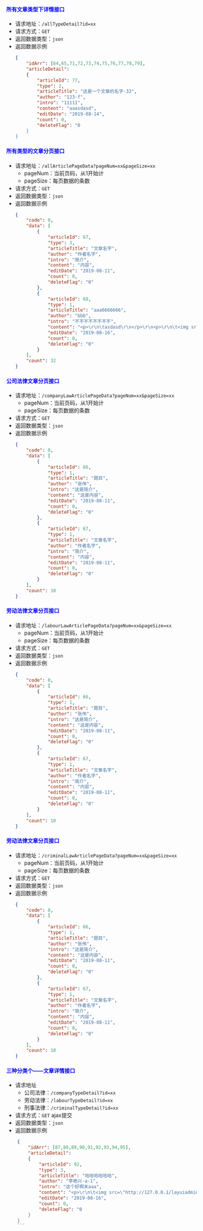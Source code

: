 #### <font color="blue">所有文章类型下详情接口</font>
- 请求地址：`/allTypeDetail?id=xx`
- 请求方式：`GET`
- 返回数据类型：`json`
- 返回数据示例
    ```json
    {
        "idArr": [64,65,71,72,73,74,75,76,77,78,79],
        "articleDetail": 
        {
            "articleId": 77,
            "type": 2,
            "articleTitle": "这是一个文章的名字-32",
            "author": "123-f",
            "intro": "11111",
            "content": "aaasdasd",
            "editDate": "2019-08-14",
            "count": 0,
            "deleteFlag": "0
        }
    }
    ```

#### <font color="blue">所有类型的文章分页接口</font>
- 请求地址：`/allArticlePageData?pageNum=xx&pageSize=xx`
  + pageNum：当前页码，从1开始计
  + pageSize：每页数据的条数
- 请求方式：`GET`
- 返回数据类型：`json`
- 返回数据示例
    ```json
    {
        "code": 0,
        "data": [
            {
                "articleId": 67,
                "type": 3,
                "articleTitle": "文章名字",
                "author": "作者名字",
                "intro": "简介",
                "content": "内容",
                "editDate": "2019-08-11",
                "count": 0,
                "deleteFlag": "0"
            },
            {
                "articleId": 68,
                "type": 1,
                "articleTitle": "aaa6666666",
                "author": "bbb",
                "intro": "不不不不不不不不",
                "content": "<p>\r\n\tasdasd\r\n</p>\r\n<p>\r\n\t<img src=\"/images/agency-detail-pic/52118344-e5de-4abb-92b0-07e3eb3b4da8.jpeg\" alt=\"\" />\r\n</p>",
                "editDate": "2019-08-16",
                "count": 0,
                "deleteFlag": "0"
            }
        ],
        "count": 32
    }
    ```
#### <font color="blue">公司法律文章分页接口</font>
- 请求地址：`/companyLawArticlePageData?pageNum=xx&pageSize=xx`
  + pageNum：当前页码，从1开始计
  + pageSize：每页数据的条数
- 请求方式：`GET`
- 返回数据类型：`json`
- 返回数据示例
    ```json
    {
        "code": 0,
        "data": [
            {
                "articleId": 66,
                "type": 1,
                "articleTitle": "题目",
                "author": "张伟",
                "intro": "这是简介",
                "content": "这是内容",
                "editDate": "2019-08-11",
                "count": 0,
                "deleteFlag": "0"
            },
            {
                "articleId": 67,
                "type": 1,
                "articleTitle": "文章名字",
                "author": "作者名字",
                "intro": "简介",
                "content": "内容",
                "editDate": "2019-08-11",
                "count": 0,
                "deleteFlag": "0"
            }
        ],
        "count": 10
    }
    ```

#### <font color="blue">劳动法律文章分页接口</font>
- 请求地址：`/labourLawArticlePageData?pageNum=xx&pageSize=xx`
  + pageNum：当前页码，从1开始计
  + pageSize：每页数据的条数
- 请求方式：`GET`
- 返回数据类型：`json`
- 返回数据示例
    ```json
    {
        "code": 0,
        "data": [
            {
                "articleId": 66,
                "type": 1,
                "articleTitle": "题目",
                "author": "张伟",
                "intro": "这是简介",
                "content": "这是内容",
                "editDate": "2019-08-11",
                "count": 0,
                "deleteFlag": "0"
            },
            {
                "articleId": 67,
                "type": 1,
                "articleTitle": "文章名字",
                "author": "作者名字",
                "intro": "简介",
                "content": "内容",
                "editDate": "2019-08-11",
                "count": 0,
                "deleteFlag": "0"
            }
        ],
        "count": 10
    }
    ```

#### <font color="blue">劳动法律文章分页接口</font>
- 请求地址：`/criminalLawArticlePageData?pageNum=xx&pageSize=xx`
  + pageNum：当前页码，从1开始计
  + pageSize：每页数据的条数
- 请求方式：`GET`
- 返回数据类型：`json`
- 返回数据示例
    ```json
    {
        "code": 0,
        "data": [
            {
                "articleId": 66,
                "type": 1,
                "articleTitle": "题目",
                "author": "张伟",
                "intro": "这是简介",
                "content": "这是内容",
                "editDate": "2019-08-11",
                "count": 0,
                "deleteFlag": "0"
            },
            {
                "articleId": 67,
                "type": 1,
                "articleTitle": "文章名字",
                "author": "作者名字",
                "intro": "简介",
                "content": "内容",
                "editDate": "2019-08-11",
                "count": 0,
                "deleteFlag": "0"
            }
        ],
        "count": 10
    }
    ```

#### <font color="blue">三种分类个——文章详情接口</font>
- 请求地址
  + 公司法律：`/companyTypeDetail?id=xx`
  + 劳动法律：`/labourTypeDetail?id=xx`
  + 刑事法律：`/criminalTypeDetail?id=xx`
- 请求方式：`GET` ajax提交
- 返回数据类型：`json`
- 返回数据示例
```json
    {
        "idArr": [87,88,89,90,91,92,93,94,95],
        "articleDetail": 
        {
            "articleId": 92,
            "type": 3,
            "articleTitle": "哈哈哈哈哈哈",
            "author": "李艳兴-a-1",
            "intro": "这个好啊末aaa",
            "content": "<p>\r\n\t<img src=\"http://127.0.0.1/layuiadmin/kindeditor/plugins/emoticons/images/20.gif\" alt=\"\" border=\"0\" /> \r\n</p>\r\n<p>\r\n\t<img src=\"/images/agency-detail-pic/32d82ae2-e395-4cdb-8d30-e98e5ab5a2fc.jpeg\" alt=\"\" /> \r\n</p>\r\n<p>\r\n\t<br />\r\n</p>\r\n<p>\r\n\tadsf\r\n</p>\r\n<p>\r\n\t<img src=\"http://127.0.0.1/layuiadmin/kindeditor/plugins/emoticons/images/20.gif\" alt=\"\" border=\"0\" /> \r\n</p>\r\n<p>\r\n\t<br />\r\n</p>",
            "editDate": "2019-08-16",
            "count": 0,
            "deleteFlag": "0
        }
    }
    ```